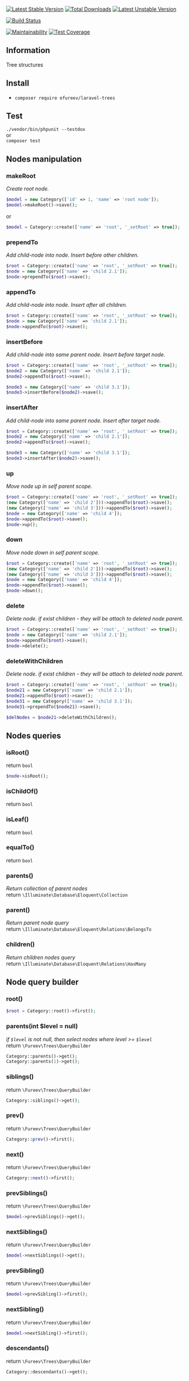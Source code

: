 [![Latest Stable Version](https://poser.pugx.org/efureev/laravel-trees/v/stable)](https://packagist.org/packages/efureev/laravel-trees)
[![Total Downloads](https://poser.pugx.org/efureev/laravel-trees/downloads)](https://packagist.org/packages/efureev/laravel-trees)
[![Latest Unstable Version](https://poser.pugx.org/efureev/laravel-trees/v/unstable)](https://packagist.org/packages/efureev/laravel-trees)

[![Build Status](https://travis-ci.org/efureev/laravel-trees.svg?branch=master)](https://travis-ci.org/efureev/laravel-trees)

[![Maintainability](https://api.codeclimate.com/v1/badges/69eff0098adbf728341d/maintainability)](https://codeclimate.com/github/efureev/laravel-trees/maintainability)
[![Test Coverage](https://api.codeclimate.com/v1/badges/69eff0098adbf728341d/test_coverage)](https://codeclimate.com/github/efureev/laravel-trees/test_coverage)

## Information
Tree structures

## Install
- `composer require efureev/laravel-trees`

## Test
`./vendor/bin/phpunit --testdox`  
or  
`composer test`


## Nodes manipulation

### makeRoot
_Create root node._

```php
$model = new Category(['id' => 1, 'name' => 'root node']);
$model->makeRoot()->save();
```
or
```php
$model = Category::create(['name' => 'root', '_setRoot' => true]);
```

### prependTo
_Add child-node into node. Insert before other children._

```php
$root = Category::create(['name' => 'root', '_setRoot' => true]);
$node = new Category(['name' => 'child 2.1']);
$node->prependTo($root)->save();
```

### appendTo
_Add child-node into node. Insert after all children._

```php
$root = Category::create(['name' => 'root', '_setRoot' => true]);
$node = new Category(['name' => 'child 2.1']);
$node->appendTo($root)->save();
```

### insertBefore
_Add child-node into same parent node. Insert before target node._

```php
$root = Category::create(['name' => 'root', '_setRoot' => true]);
$node2 = new Category(['name' => 'child 2.1']);
$node2->appendTo($root)->save();

$node3 = new Category(['name' => 'child 3.1']);
$node3->insertBefore($node2)->save();
```

### insertAfter
_Add child-node into same parent node. Insert after target node._

```php
$root = Category::create(['name' => 'root', '_setRoot' => true]);
$node2 = new Category(['name' => 'child 2.1']);
$node2->appendTo($root)->save();

$node3 = new Category(['name' => 'child 3.1']);
$node3->insertAfter($node2)->save();
```

### up
_Move node up in self parent scope._

```php
$root = Category::create(['name' => 'root', '_setRoot' => true]);
(new Category(['name' => 'child 2']))->appendTo($root)->save();
(new Category(['name' => 'child 3']))->appendTo($root)->save();
$node = new Category(['name' => 'child 4']);
$node->appendTo($root)->save();
$node->up();
```

### down
_Move node down in self parent scope._

```php
$root = Category::create(['name' => 'root', '_setRoot' => true]);
(new Category(['name' => 'child 2']))->appendTo($root)->save();
(new Category(['name' => 'child 3']))->appendTo($root)->save();
$node = new Category(['name' => 'child 4']);
$node->appendTo($root)->save();
$node->down();
```

### delete
_Delete node. if exist children - they will be attach to deleted node parent._

```php
$root = Category::create(['name' => 'root', '_setRoot' => true]);
$node = new Category(['name' => 'child 2.1']);
$node->appendTo($root)->save();
$node->delete();
```

### deleteWithChildren
_Delete node. if exist children - they will be attach to deleted node parent._

```php
$root = Category::create(['name' => 'root', '_setRoot' => true]);
$node21 = new Category(['name' => 'child 2.1']);
$node21->appendTo($root)->save();
$node31 = new Category(['name' => 'child 3.1']);
$node31->prependTo($node21)->save();

$delNodes = $node21->deleteWithChildren();
```

## Nodes queries

### isRoot()
return `bool`
```php
$node->isRoot();
```

### isChildOf()
return `bool`

### isLeaf()
return `bool`

### equalTo()
return `bool`

### parents()
*Return collection of parent nodes*  
return `\Illuminate\Database\Eloquent\Collection`

### parent()
*Return parent node query*  
return `\Illuminate\Database\Eloquent\Relations\BelongsTo`

### children()
*Return children nodes query*  
return `\Illuminate\Database\Eloquent\Relations\HasMany`

## Node query builder

### root()
```php
$root = Category::root()->first();
```

### parents(int $level = null)
*if `$level` is not null, then select nodes where level >= `$level`*  
return `\Fureev\Trees\QueryBuilder`
```php
Category::parents()->get();
Category::parents(1)->get();
```

### siblings()
return `\Fureev\Trees\QueryBuilder`
```php
Category::siblings()->get();
```

### prev()
return `\Fureev\Trees\QueryBuilder`
```php
Category::prev()->first();
```

### next()
return `\Fureev\Trees\QueryBuilder`
```php
Category::next()->first();
```

### prevSiblings()
return `\Fureev\Trees\QueryBuilder`
```php
$model->prevSiblings()->get();
```

### nextSiblings()
return `\Fureev\Trees\QueryBuilder`
```php
$model->nextSiblings()->get();
```

### prevSibling()
return `\Fureev\Trees\QueryBuilder`
```php
$model->prevSibling()->first();
```

### nextSibling()
return `\Fureev\Trees\QueryBuilder`
```php
$model->nextSibling()->first();
```

### descendants()
return `\Fureev\Trees\QueryBuilder`
```php
Category::descendants()->get();
```
